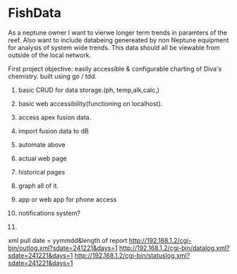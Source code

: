 # FishData
As a neptune owner I want to vierwe longer term trends in paramters of the reef.
Also want to include databeing genereated by non Neptune equipment 
for analysis of system wide trends.
This data should all be viewable from outside of the local network.


First project
objective: easily accessible & configurable charting of Diva's chemistry. built using go / tdd.

1. basic CRUD for data storage.(ph, temp,alk,calc,)
2. basic web accessibility(functioning on localhost).
3. access apex fusion data.
4. import fusion data to dB
5. automate above
6. actual web page
7. historical pages
8. graph all of it.
9. app or web app for phone access
10. notifications system?

11.
xml pull date = yymmdd&length of report
http://192.168.1.2/cgi-bin/outlog.xml?sdate=241221&days=1 
http://192.168.1.2/cgi-bin/datalog.xml?sdate=241221&days=1 
http://192.168.1.2/cgi-bin/statuslog.xml?sdate=241221&days=1 
